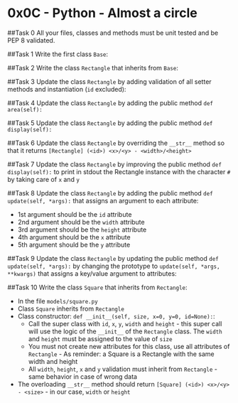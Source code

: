 # 0x0C - Python - Almost a circle

##Task 0
All your files, classes and methods must be unit tested and be PEP 8 validated.

##Task 1
Write the first class `Base`:

##Task 2
Write the class `Rectangle` that inherits from `Base`:

##Task 3
Update the class `Rectangle` by adding validation of all setter methods and instantiation (`id` excluded):

##Task 4
Update the class `Rectangle` by adding the public method `def area(self):`

##Task 5
Update the class `Rectangle` by adding the public method `def display(self):`

##Task 6
Update the class `Rectangle` by overriding the `__str__` method so that it returns `[Rectangle] (<id>) <x>/<y> - <width>/<height>`

##Task 7
Update the class `Rectangle` by improving the public method `def display(self):` to print in stdout the Rectangle instance with the character `#` by taking care of `x` and `y`

##Task 8
Update the class `Rectangle` by adding the public method `def update(self, *args):` that assigns an argument to each attribute:
* 1st argument should be the `id` attribute
* 2nd argument should be the `width` attribute
* 3rd argument should be the `height` attribute
* 4th argument should be the `x` attribute
* 5th argument should be the `y` attribute

##Task 9
Update the class `Rectangle` by updating the public method `def update(self, *args):` by changing the prototype to `update(self, *args, **kwargs)` that assigns a key/value argument to attributes:

##Task 10
Write the class `Square` that inherits from `Rectangle`:

* In the file `models/square.py`
* Class `Square` inherits from `Rectangle`
* Class constructor: `def __init__(self, size, x=0, y=0, id=None):`:
    * Call the super class with `id`, `x`, `y`, `width` and `height` - this super call will use the logic of the `__init__` of the `Rectangle` class. The `width` and `height` must be assigned to the value of `size`
    * You must not create new attributes for this class, use all attributes of `Rectangle` - As reminder: a Square is a Rectangle with the same width and height
    * All `width`, `height`, `x` and `y` validation must inherit from `Rectangle` - same behavior in case of wrong data
* The overloading `__str__` method should return `[Square] (<id>) <x>/<y> - <size>` - in our case, `width` or `height`

